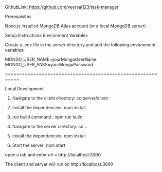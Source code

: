 GithubLink: https://github.com/veersai123/task-manager


Prerequisites

Node.js installed
MongoDB Atlas account (or a local MongoDB server)

Setup Instructions
Environment Variables

Create a .env file in the server directory and add the following environment variables:

MONGO_USER_NAME=yourMongoUserName
MONGO_USER_PASS=yourMongoPassword

===========================================================

Local Development


1. Navigate to the client directory: cd server/client

2. Install the dependencies: npm install

3. run build command : npm run build 

3. Navigate to the server directory: cd ..

4. Install the dependencies: npm install

5. Start the server: npm start

open a tab and enter url = http://localhost:3000

The client and server will run on http://localhost:3000

